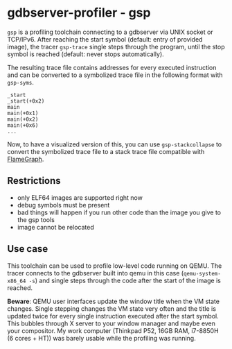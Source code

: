 # gdbserver-profiler - gsp

`gsp` is a profiling toolchain connecting to a gdbserver via UNIX socket or
TCP/IPv6. After reaching the start symbol (default: entry of provided image),
the tracer `gsp-trace` single steps through the program, until the stop symbol
is reached (default: never stops automatically).

The resulting trace file contains addresses for every executed instruction and
can be converted to a symbolized trace file in the following format with
`gsp-syms`.

```
_start
_start(+0x2)
main
main(+0x1)
main(+0x2)
main(+0x6)
...

```

Now, to have a visualized version of this, you can use `gsp-stackcollapse` to
convert the symbolized trace file to a stack trace file compatible with
[FlameGraph](https://github.com/brendangregg/FlameGraph).


## Restrictions

* only ELF64 images are supported right now
* debug symbols must be present
* bad things will happen if you run other code than the image you give to the
  gsp tools
* image cannot be relocated

## Use case

This toolchain can be used to profile low-level code running on QEMU. The tracer
connects to the gdbserver built into qemu in this case (`qemu-system-x86_64 -s`)
and single steps through the code after the start of the image is reached.

**Beware**: QEMU user interfaces update the window title when the VM state
changes. Single stepping changes the VM state very often and the title is
updated twice for every single instruction executed after the start symbol. This
bubbles through X server to your window manager and maybe even your compositor.
My work computer (Thinkpad P52, 16GB RAM, i7-8850H (6 cores + HT)) was barely
usable while the profiling was running.